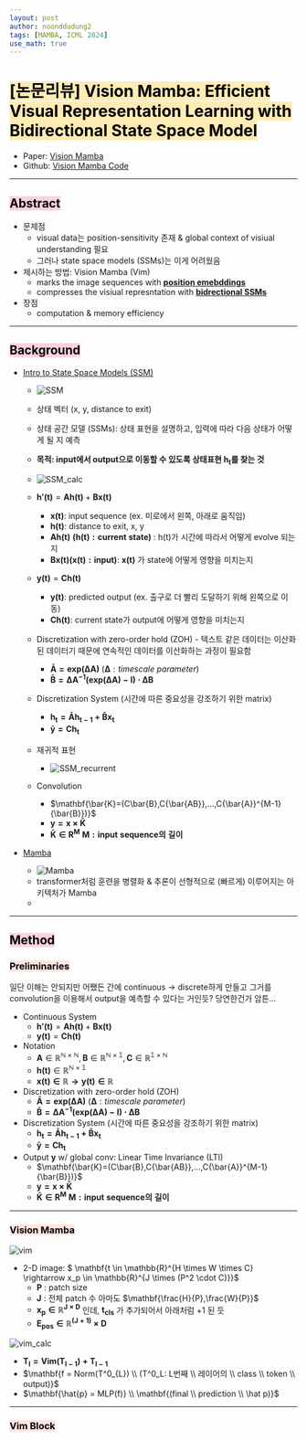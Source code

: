 ```yaml
---
layout: post
author: noonddudung2
tags: [MAMBA, ICML 2024]
use_math: true
---
```

# <span style="color: black; background-color: #ffebb4"> [논문리뷰] Vision Mamba: Efficient Visual Representation Learning with Bidirectional State Space Model</span>

* Paper: [Vision Mamba](https://arxiv.org/abs/2401.09417)
* Github: [Vision Mamba Code](https://github.com/hustvl/Vim)

---

## <span style="color: black; background-color: #ffd1df">Abstract</span>

* 문제점
  * visual data는 position-sensitivity 존재 & global context of visiual understanding 필요
  * 그러나 state space models (SSMs)는 이게 어려웠음
* 제시하는 방법: Vision Mamba (Vim)
  * marks the image sequences with **<u>position emebddings</u>**
  * compresses the visiual represntation with **<u>bidrectional SSMs</u>**
* 장점
  * computation & memory efficiency

---

## <span style="color: black; background-color: #ffd1df">Background</span>
* [Intro to State Space Models (SSM)](https://huggingface.co/blog/lbourdois/get-on-the-ssm-train)
    * ![SSM](/images/SSM.png)
    * 상태 벡터 (x, y, distance to exit)
    * 상태 공간 모델 (SSMs): 상태 표현을 설명하고, 입력에 따라 다음 상태가 어떻게 될 지 예측
    * **목적: input에서 output으로 이동할 수 있도록 상태표현 $\mathbf{h_t}$를 찾는 것**
    * ![SSM_calc](/images/ssm_calc.png)

    * $\mathbf{h'(t)}=\mathbf{A}\mathbf{h(t)}+\mathbf{B}\mathbf{x(t)}$
      * $\mathbf{x(t)}$: input sequence (ex. 미로에서 왼쪽, 아래로 움직임)
      * $\mathbf{h(t)}$: distance to exit, x, y
      * $\mathbf{A}\mathbf{h(t)}$ $\mathbf{(h(t): current \ state)}$ : h(t)가 시간에 따라서 어떻게 evolve 되는지
      * $\mathbf{Bx(t) (x(t):input)}$: $\mathbf{x(t)}$ 가 state에 어떻게 영향을 미치는지
    * $\mathbf{y(t)}=\mathbf{C}\mathbf{h(t)}$
      * $\mathbf{y(t)}$: predicted output (ex. 출구로 더 빨리 도달하기 위해 왼쪽으로 이동)
      * $\mathbf{Ch(t)}$: current state가 output에 어떻게 영향을 미치는지

    * Discretization with zero-order hold (ZOH) - 텍스트 같은 데이터는 이산화된 데이터기 때문에 연속적인 데이터를 이산화하는 과정이 필요함
      * $\mathbf{\bar{A} = exp(\Delta{A})} \ (\mathbf{\Delta}: timescale \ parameter)$
      * $\mathbf{\bar{B}={\Delta A}^{-1}(exp(\Delta A)-I)\cdot{\Delta B}}$
    * Discretization System (시간에 따른 중요성을 강조하기 위한 matrix)
      * $\mathbf{h_{t} = \bar{A} h_{t-1}+\bar{B}x_{t}}$
      * $\mathbf{\bar{y}=\mathbf{C}h_{t}}$
    
    * 재귀적 표현
      * ![SSM_recurrent](/images/ssm_recurrent.png)

    * Convolution
      * $\mathbf{\bar{K}=(C\bar{B},C{\bar{AB}},...,C{\bar{A}}^{M-1}{\bar{B}})}$
      * $\mathbf{y=x\times{\bar{K}}}$
      * $\mathbf{\bar{K} \in R^M \ M :input \ sequence의 \ 길이}$



* [Mamba](https://tulip-phalange-a1e.notion.site/05f977226a0e44c6b35ed9bfe0076839)
    * ![Mamba](/images/mamba.png)
    * transformer처럼 훈련을 병렬화 & 추론이 선형적으로 (빠르게) 이루어지는 아키텍처가 Mamba
    * 

---

## <span style="color: black; background-color: #ffd1df">Method</span>
### <span style="color: black; background-color: #ffe4e1">Preliminaries</span>

일단 이해는 안되지만 어쨌든 간에 continuous $\rightarrow$ discrete하게 만들고 그거를 convolution을 이용해서 output을 예측할 수 있다는 거인듯? 당연한건가 암튼...

* Continuous System
  * $\mathbf{h'(t)}=\mathbf{A}\mathbf{h(t)}+\mathbf{B}\mathbf{x(t)}$
  * $\mathbf{y(t)}=\mathbf{C}\mathbf{h(t)}$
* Notation
  * $\mathbf{A} \in \mathbb{R^{N \times N}},\mathbf{B} \in \mathbb{R^{N \times 1}},\mathbf{C} \in \mathbb{R^{1 \times N}}$
  * $\mathbf{h(t)} \in \mathbb{R^{N \times 1}}$
  * $\mathbf{x(t) \in \mathbb{R} \rightarrow{y(t)} \in \mathbb{R}}$
* Discretization with zero-order hold (ZOH)
  * $\mathbf{\bar{A} = exp(\Delta{A})} \ (\mathbf{\Delta}: timescale \ parameter)$
  * $\mathbf{\bar{B}={\Delta A}^{-1}(exp(\Delta A)-I)\cdot{\Delta B}}$
* Discretization System (시간에 따른 중요성을 강조하기 위한 matrix)
  * $\mathbf{h_{t} = \bar{A} h_{t-1}+\bar{B}x_{t}}$
  * $\mathbf{\bar{y}=\mathbf{C}h_{t}}$
* Output **y** w/ global conv: Linear Time Invariance (LTI)
  * $\mathbf{\bar{K}=(C\bar{B},C{\bar{AB}},...,C{\bar{A}}^{M-1}{\bar{B}})}$
  * $\mathbf{y=x\times{\bar{K}}}$
  * $\mathbf{\bar{K} \in R^M \ M :input \ sequence의 \ 길이}$

---

### <span style="color: black; background-color: #ffe4e1">Vision Mamba</span>
![vim](/images/vim_overview.png)
* 2-D image: $ \mathbf{t \in \mathbb{R}^{H \times W \times C} \rightarrow x_p \in \mathbb{R}^{J \times (P^2 \cdot C)}}$
  * $\mathbf{P}$ : patch size
  * $\mathbf{J}$ : 전체 patch 수 아마도 $\mathbf{\frac{H}{P},\frac{W}{P}}$
  * $\mathbf{x_p \in \mathbb{R}^{J \times D}}$ 인데, $\mathbf{t_{cls}}$ 가 추가되어서 아래처럼 +1 된 듯
  * $\mathbf{E_{pos} \in \mathbb{R}^{(J+1)} \times D}$

![vim_calc](/images/vim.jpeg)

* $\mathbf {T_l = Vim(T_{l-1})+T_{l-1}}$  
* $\mathbf{f = Norm(T^0_{L}) \\ (T^0_L: L번째 \\ 레이어의 \\ class \\ token \\ output)}$
* $\mathbf{\hat{p} = MLP(f)} \\ \mathbf{(final \\ prediction \\ \hat p)}$

---

### <span style="color: black; background-color: #ffe4e1">Vim Block</span>


<!-- 
# Sample heading 1

## Sample heading 2

### Sample heading 3

#### Sample heading 4

##### Sample heading 5

###### Sample heading 6

Mauris viverra dictum ultricies. Vestibulum quis ipsum euismod, facilisis metus sed, varius ipsum. Donec scelerisque lacus libero, eu dignissim sem venenatis at. Etiam id nisl ut lorem gravida euismod.

## Lists

Unordered:

- Fusce non velit cursus ligula mattis convallis vel at metus[^2].
- Sed pharetra tellus massa, non elementum eros vulputate non.
- Suspendisse potenti.

Ordered:

1. Quisque arcu felis, laoreet vel accumsan sit amet, fermentum at nunc.
2. Sed massa quam, auctor in eros quis, porttitor tincidunt orci.
3. Nulla convallis id sapien ornare viverra.
4. Nam a est eget ligula pellentesque posuere.

## Blockquote

The following is a blockquote:

> Suspendisse tempus dolor nec risus sodales posuere. Proin dui dui, mollis a consectetur molestie, lobortis vitae tellus.

## Thematic breaks (<hr>)

Mauris viverra dictum ultricies[^3]. Vestibulum quis ipsum euismod, facilisis metus sed, varius ipsum. Donec scelerisque lacus libero, eu dignissim sem venenatis at. Etiam id nisl ut lorem gravida euismod. **You can put some text inside the horizontal rule like so.**

---

{: data-content="hr with text"}

Mauris viverra dictum ultricies. Vestibulum quis ipsum euismod, facilisis metus sed, varius ipsum. Donec scelerisque lacus libero, eu dignissim sem venenatis at. Etiam id nisl ut lorem gravida euismod. **Or you can just have an clean horizontal rule.**

---

Mauris viverra dictum ultricies. Vestibulum quis ipsum euismod, facilisis metus sed, varius ipsum. Donec scelerisque lacus libero, eu dignissim sem venenatis at. Etiam id nisl ut lorem gravida euismod. Or you can just have an clean horizontal rule.

## Code

Now some code:

```
const ultimateTruth = 'follow middlepath';
console.log(ultimateTruth);
```

And here is some `inline code`!

## Tables

Now a table:


| Tables        |      Are      |  Cool |
| --------------- | :-------------: | ------: |
| col 3 is      | right-aligned | $1600 |
| col 2 is      |   centered   |   $12 |
| zebra stripes |   are neat   |    $1 |

## Images

![theme logo](http://www.abhinavsaxena.com/images/abhinav.jpeg)

This is an image[^4]

---

{: data-content="footnotes"}

[^1]: this is a footnote. You should reach here if you click on the corresponding superscript number.
    
[^2]: hey there, don't forget to read all the footnotes!
    
[^3]: this is another footnote.
    
[^4]: this is a very very long footnote to test if a very very long footnote brings some problems or not; hope that there are no problems but you know sometimes problems arise from nowhere. -->
